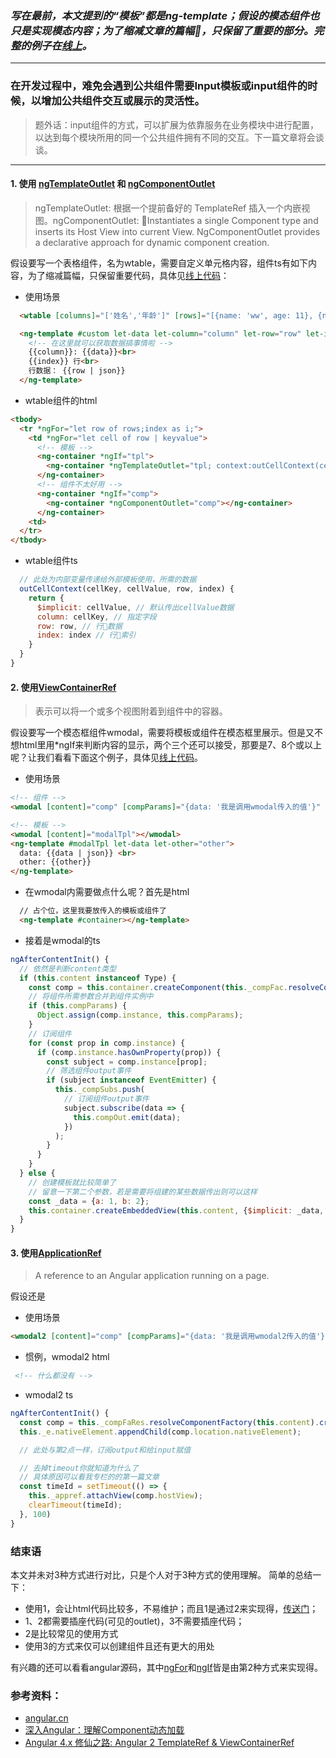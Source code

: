 ### *写在最前，本文提到的“模板”都是ng-template；假设的模态组件也只是实现模态内容；为了缩减文章的篇幅，只保留了重要的部分。完整的例子在[线上](https://stackblitz.com/edit/angular-creat-tpl-or-comp)。*

<hr>

### 在开发过程中，难免会遇到公共组件需要Input模板或input组件的时候，以增加公共组件交互或展示的灵活性。

> 题外话：input组件的方式，可以扩展为依靠服务在业务模块中进行配置，以达到每个模块所用的同一个公共组件拥有不同的交互。下一篇文章将会谈谈。

<hr>

#### 1. 使用 [ngTemplateOutlet](https://angular.cn/api/common/NgTemplateOutlet) 和 [ngComponentOutlet](https://angular.cn/api/common/NgComponentOutlet)

>ngTemplateOutlet: 根据一个提前备好的 TemplateRef 插入一个内嵌视图。ngComponentOutlet: Instantiates a single Component type and inserts its Host View into current View. NgComponentOutlet provides a declarative approach for dynamic component creation.

假设要写一个表格组件，名为wtable，需要自定义单元格内容，组件ts有如下内容，为了缩减篇幅，只保留重要代码，具体见[线上代码](https://stackblitz.com/edit/angular-creat-tpl-or-comp?file=src%2Fapp%2Fwtable%2Fwtable.component.ts)：

* 使用场景

```html
  <wtable [columns]="['姓名','年龄']" [rows]="[{name: 'ww', age: 11}, {name:'yy', age: 22}]" [cellContent]="custom"></wtable>

  <ng-template #custom let-data let-column="column" let-row="row" let-index="index">
    <!-- 在这里就可以获取数据搞事情啦 -->
    {{column}}: {{data}}<br>
    {{index}} 行<br>
    行数据： {{row | json}}
  </ng-template>
```

* wtable组件的html

```html
<tbody>
  <tr *ngFor="let row of rows;index as i;">
    <td *ngFor="let cell of row | keyvalue">
      <!-- 模板 -->
      <ng-container *ngIf="tpl">
        <ng-container *ngTemplateOutlet="tpl; context:outCellContext(cell.key, cell.value, row, i);"></ng-container>
      </ng-container>
      <!-- 组件不太好用 -->
      <ng-container *ngIf="comp">
        <ng-container *ngComponentOutlet="comp"></ng-container>
      </ng-container>
    <td>
  </tr>
</tbody>
```

* wtable组件ts

```javascript
  // 此处为内部变量传递给外部模板使用，所需的数据
  outCellContext(cellKey, cellValue, row, index) {
    return {
      $implicit: cellValue, // 默认传出cellValue数据
      column: cellKey, // 指定字段
      row: row, // 行数据
      index: index // 行索引
    }
  }
}
```

#### 2. 使用[ViewContainerRef](https://angular.cn/api/core/ViewContainerRef)

> 表示可以将一个或多个视图附着到组件中的容器。

假设要写一个模态框组件wmodal，需要将模板或组件在模态框里展示。但是又不想html里用*ngIf来判断内容的显示，两个三个还可以接受，那要是7、8个或以上呢？让我们看看下面这个例子，具体见[线上代码](https://stackblitz.com/edit/angular-creat-tpl-or-comp?file=src%2Fapp%2Fwmodal%2Fwmodal.component.ts)。

* 使用场景

```html
<!-- 组件 -->
<wmodal [content]="comp" [compParams]="{data: '我是调用wmodal传入的值'}" (compOut)="wmodalOut($event)"></wmodal>

<!-- 模板 -->
<wmodal [content]="modalTpl"></wmodal>
<ng-template #modalTpl let-data let-other="other">
  data: {{data | json}} <br>
  other: {{other}}
</ng-template>
```

* 在wmodal内需要做点什么呢？首先是html

```html
  // 占个位，这里我要放传入的模板或组件了
  <ng-template #container></ng-template>
```

* 接着是wmodal的ts

```javascript
ngAfterContentInit() {
  // 依然是判断content类型
  if (this.content instanceof Type) {
    const comp = this.container.createComponent(this._compFac.resolveComponentFactory(this.content));
    // 将组件所需参数合并到组件实例中
    if (this.compParams) {
      Object.assign(comp.instance, this.compParams);
    }
    // 订阅组件
    for (const prop in comp.instance) {
      if (comp.instance.hasOwnProperty(prop)) {
        const subject = comp.instance[prop];
        // 筛选组件output事件
        if (subject instanceof EventEmitter) {
          this._compSubs.push(
            // 订阅组件output事件
            subject.subscribe(data => {
              this.compOut.emit(data);
            })
          );
        }
      }
    }
  } else {
    // 创建模板就比较简单了
    // 留意一下第二个参数，若是需要将组建的某些数据传出则可以这样
    const _data = {a: 1, b: 2};
    this.container.createEmbeddedView(this.content, {$implicit: _data, other: 2});
  }
}
```

#### 3. 使用[ApplicationRef](https://angular.cn/api/core/ApplicationRef)

> A reference to an Angular application running on a page.

假设还是

* 使用场景

```html
<wmodal2 [content]="comp" [compParams]="{data: '我是调用wmodal2传入的值'}" (compOut)="wmodalOut($event)"></wmodal2>
```

* 惯例，wmodal2 html

```html
 <!-- 什么都没有 -->
```

* wmodal2 ts

```javascript
ngAfterContentInit() {
  const comp = this._compFaRes.resolveComponentFactory(this.content).create(this._injector);
  this._e.nativeElement.appendChild(comp.location.nativeElement);

  // 此处与第2点一样，订阅output和给input赋值

  // 去掉timeout你就知道为什么了
  // 具体原因可以看我专栏的的第一篇文章
  const timeId = setTimeout(() => {
    this._appref.attachView(comp.hostView);
    clearTimeout(timeId);
  }, 100)
}
```

### 结束语

本文并未对3种方式进行对比，只是个人对于3种方式的使用理解。
简单的总结一下：

* 使用1，会让html代码比较多，不易维护；而且1是通过2来实现得，[传送门](https://github.com/angular/angular/tree/master/packages/common/src/directives)；
* 1、2都需要插座代码(可见的outlet)，3不需要插座代码；
* 2是比较常见的使用方式
* 使用3的方式来仅可以创建组件且还有更大的用处

有兴趣的还可以看看angular源码，其中[ngFor](https://github.com/angular/angular/blob/master/packages/common/src/directives/ng_for_of.ts)和[ngIf](https://github.com/angular/angular/blob/master/packages/common/src/directives/ng_if.ts)皆是由第2种方式来实现得。

### 参考资料：

* [angular.cn](https://angular.cn/)
* [深入Angular：理解Component动态加载](https://zhuanlan.zhihu.com/p/40015871)
* [Angular 4.x 修仙之路: Angular 2 TemplateRef & ViewContainerRef](https://segmentfault.com/a/1190000008672478)